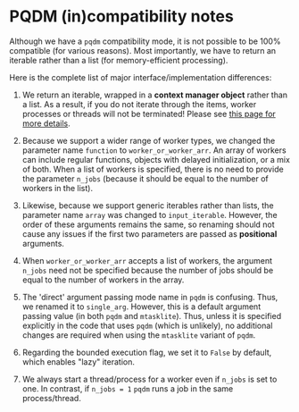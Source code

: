# PQDM (in)compatibility notes

Although we have a `pqdm` compatibility mode, it is not possible to be 100% compatible (for various reasons). Most importantly, we have to return an iterable rather than a list (for memory-efficient processing).

Here is the complete list of major interface/implementation differences:

1. We return an iterable, wrapped in a **context manager object** rather than a list. As a result, if you do not iterate through the items, worker processes or threads will not be terminated! Please see [this page for more details](docs/context_manager_and_resource_leakage.md).

2. Because we support a wider range of worker types, we changed the parameter name `function` to `worker_or_worker_arr`. An array of workers can include regular functions, objects with delayed initialization, or a mix of both. When a list of workers is specified, there is no need to provide the parameter `n_jobs` (because it should be equal to the number of workers in the list).

3. Likewise, because we support generic iterables rather than lists, the parameter name `array` was changed to `input_iterable`. However, the order of these arguments remains the same, so renaming should not cause any issues if the first two parameters are passed as **positional** arguments.

4. When `worker_or_worker_arr` accepts a list of workers, the argument `n_jobs` need not be specified because the number of jobs should be equal to the number of workers in the array.

5. The 'direct' argument passing mode name in `pqdm` is confusing. Thus, we renamed it to `single_arg`. However, this is a default argument passing value (in both `pqdm` and `mtasklite`). Thus, unless it is specified explicitly in the code that uses `pqdm` (which is unlikely), no additional changes are required when using the `mtasklite` variant of `pqdm`.

6. Regarding the bounded execution flag, we set it to `False` by default, which enables "lazy" iteration. 

8. We always start a thread/process for a worker even if `n_jobs` is set to one. In contrast, if `n_jobs = 1` `pqdm` runs a job in the same process/thread.


